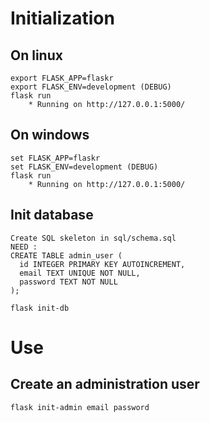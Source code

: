 # Initialization
    
## On linux
    export FLASK_APP=flaskr
    export FLASK_ENV=development (DEBUG)
    flask run
        * Running on http://127.0.0.1:5000/
## On windows
    set FLASK_APP=flaskr
    set FLASK_ENV=development (DEBUG) 
    flask run
        * Running on http://127.0.0.1:5000/

## Init database
    Create SQL skeleton in sql/schema.sql
    NEED : 
    CREATE TABLE admin_user (
      id INTEGER PRIMARY KEY AUTOINCREMENT,
      email TEXT UNIQUE NOT NULL,
      password TEXT NOT NULL
    );

    flask init-db

# Use
## Create an administration user
    flask init-admin email password

    